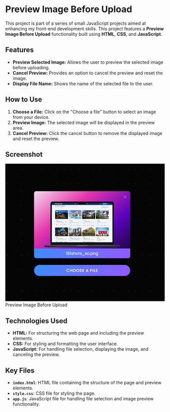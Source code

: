 # Preview Image Before Upload

This project is part of a series of small JavaScript projects aimed at enhancing my front-end development skills. This project features a **Preview Image Before Upload** functionality built using **HTML**, **CSS**, and **JavaScript**.

## Features

- **Preview Selected Image:** Allows the user to preview the selected image before uploading.
- **Cancel Preview:** Provides an option to cancel the preview and reset the image.
- **Display File Name:** Shows the name of the selected file to the user.

## How to Use

1. **Choose a File:** Click on the "Choose a file" button to select an image from your device.
2. **Preview Image:** The selected image will be displayed in the preview area.
3. **Cancel Preview:** Click the cancel button to remove the displayed image and reset the preview.

## Screenshot

![Preview Image Before Upload Screenshot](preview-Image-Before-Upload.png)
Preview Image Before Upload
## Technologies Used

- **HTML:** For structuring the web page and including the preview elements.
- **CSS:** For styling and formatting the user interface.
- **JavaScript:** For handling file selection, displaying the image, and canceling the preview.

## Key Files

- **`index.html`**: HTML file containing the structure of the page and preview elements.
- **`style.css`**: CSS file for styling the page.
- **`app.js`**: JavaScript file for handling file selection and image preview functionality.
